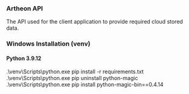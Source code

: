 ### Artheon API

The API used for the client application to provide required cloud stored data.

### Windows Installation (venv)

#### Python 3.9.12

.\venv\Scripts\python.exe pip install -r requirements.txt
.\venv\Scripts\python.exe pip uninstall python-magic
.\venv\Scripts\python.exe pip install python-magic-bin==0.4.14